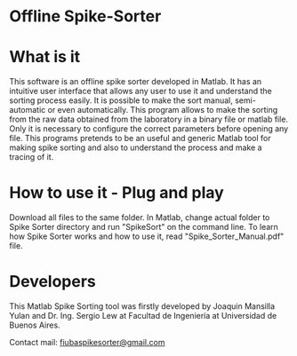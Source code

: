 # Offline Spike-Sorter

# What is it
This software is an offline spike sorter developed in Matlab. It has an intuitive user interface that allows any user to use it and understand the sorting process easily. It is possible to make the sort manual, semi-automatic or even automatically. This program allows to make the sorting from the raw data obtained from the laboratory in a binary file or matlab file. Only it is necessary to configure the correct parameters before opening any file. 
This programs pretends to be an useful and generic Matlab tool for making spike sorting and also to understand the process and make a tracing of it.

# How to use it - Plug and play
Download all files to the same folder. In Matlab, change actual folder to Spike Sorter directory and run "SpikeSort" on the command line.
To learn how Spike Sorter works and how to use it, read "Spike_Sorter_Manual.pdf" file.

# Developers
This Matlab Spike Sorting tool was firstly developed by Joaquin Mansilla Yulan and Dr. Ing. Sergio Lew at Facultad de Ingeniería at Universidad de Buenos Aires.

Contact mail: fiubaspikesorter@gmail.com
